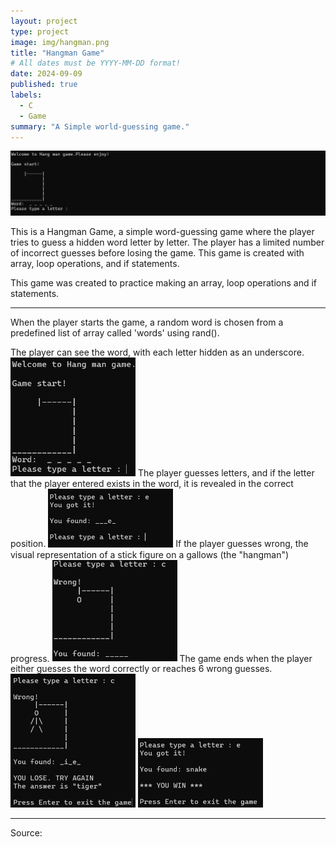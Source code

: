 ```yaml
---
layout: project
type: project
image: img/hangman.png
title: "Hangman Game"
# All dates must be YYYY-MM-DD format!
date: 2024-09-09
published: true
labels:
  - C
  - Game
summary: "A Simple world-guessing game."
---
```


<img class="img-fluid" src="../img/hangman_header.png">

This is a Hangman Game, a simple word-guessing game where the player tries to guess a hidden word letter by letter. The player has a limited number of incorrect guesses before losing the game. This game is created with array, loop operations, and if statements. 

This game was created to practice making an array, loop operations and if statements. 
<hr>
When the player starts the game, a random word is chosen from a predefined list of array called 'words' using rand().

The player can see the word, with each letter hidden as an underscore.
<img width="200px" src="../img/hangman.png" >
The player guesses letters, and if the letter that the player entered exists in the word, it is revealed in the correct position. 
<img width="200px" src="../img/correct.png" >
If the player guesses wrong, the visual representation of a stick figure on a gallows (the "hangman") progress.
<img width="200px" src="../img/incorrect.png" >
The game ends when the player either guesses the word correctly or reaches 6 wrong guesses. 
<img width="200px" src="../img/endOfGameFail.png" >
<img width="200px" src="../img/endOfGameWin.png" >
</pre>

<hr>

Source:
